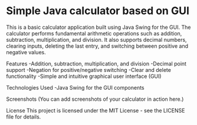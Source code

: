 # Simple Java calculator based on GUI
This is a basic calculator application built using Java Swing for the GUI. The calculator performs fundamental arithmetic operations such as addition, subtraction, multiplication, and division. It also supports decimal numbers, clearing inputs, deleting the last entry, and switching between positive and negative values.

Features
-Addition, subtraction, multiplication, and division
-Decimal point support
-Negation for positive/negative switching
-Clear and delete functionality
-Simple and intuitive graphical user interface (GUI)

Technologies Used
-Java Swing for the GUI components

Screenshots
(You can add screenshots of your calculator in action here.)

License
This project is licensed under the MIT License - see the LICENSE file for details.
